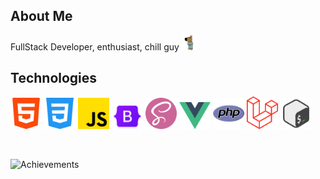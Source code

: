 ## About Me

FullStack Developer, enthusiast, chill guy <img src="https://raw.githubusercontent.com/NikAlexan/NikAlexan/refs/heads/master/public/images/chill-guy.png" alt="Chill guy" width="25"/>

## Technologies
<p float="left">
    <img src="https://raw.githubusercontent.com/NikAlexan/NikAlexan/refs/heads/master/public/images/technologies/html-5.png" alt="HTML" width="50"/>
    <img src="https://raw.githubusercontent.com/NikAlexan/NikAlexan/refs/heads/master/public/images/technologies/css-3.png" alt="CSS" width="50"/>
    <img src="https://raw.githubusercontent.com/NikAlexan/NikAlexan/refs/heads/master/public/images/technologies/js.png" alt="JS" width="50"/>
    <img src="https://raw.githubusercontent.com/NikAlexan/NikAlexan/refs/heads/master/public/images/technologies/bootstrap.png" alt="Bootstrap" width="50"/>
    <img src="https://raw.githubusercontent.com/NikAlexan/NikAlexan/refs/heads/master/public/images/technologies/sass.png" alt="SASS" width="50"/>
    <img src="https://raw.githubusercontent.com/NikAlexan/NikAlexan/refs/heads/master/public/images/technologies/vue.svg" alt="Vue" width="50"/>
    <img src="https://raw.githubusercontent.com/NikAlexan/NikAlexan/refs/heads/master/public/images/technologies/php.png" alt="PHP" width="50"/>
    <img src="https://raw.githubusercontent.com/NikAlexan/NikAlexan/refs/heads/master/public/images/technologies/laravel.svg" alt="Laravel" width="50"/>
    <img src="https://raw.githubusercontent.com/NikAlexan/NikAlexan/refs/heads/master/public/images/technologies/bash.png" alt="Bash" width="50"/>
</p>

<br>

![Achievements](https://github-profile-trophy.vercel.app/?username=nikalexan&theme=darkhub)

